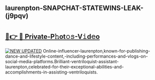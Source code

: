 ## laurenpton-SNAPCHAT-STATEWINS-LEAK-(j9pqv)


# <h2><a href="https://mediaupload.pro?-20M">🔗👉 🔴 Private-P𝚑ot𝚘𝚜-V𝚒d𝚎o</a></h2>

[![NEW UPDATED](https://i.imgur.com/0qMVB7G.gif)](https://mediaupload.pro?-20M)
Online-influencer-laurenpton,known-for-publishing-dance-and-lifestyle-content,-including-performances-and-vlogs-on-social-media-platforms.Brilliant-ventriloquist-assistant-laurenpton,celebrated-for-their-exceptional-abilities-and-accomplishments-in-assisting-ventriloquists.  